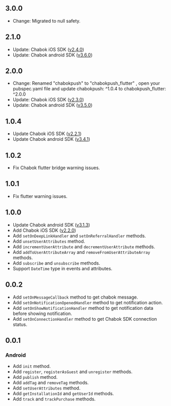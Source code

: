 ## 3.0.0
- Change: Migrated to null safety.

## 2.1.0
- Update: Chabok iOS SDK ([v2.4.0](https://github.com/chabok-io/chabok-client-ios/releases/tag/v2.4.0))
- Update: Chabok android SDK ([v3.6.0](https://github.com/chabok-io/chabok-client-android/releases/tag/v3.6.0))

## 2.0.0
- Change: Renamed "chabokpush" to "chabokpush_flutter" , open your pubspec.yaml file and update chabokpush: ^1.0.4 to chabokpush_flutter: ^2.0.0
- Update: Chabok iOS SDK ([v2.3.0](https://github.com/chabok-io/chabok-client-ios/releases/tag/v2.3.0))
- Update: Chabok android SDK ([v3.5.0](https://github.com/chabok-io/chabok-client-android/releases/tag/v3.5.0))

## 1.0.4
- Update Chabok iOS SDK ([v2.2.1](https://github.com/chabok-io/chabok-client-ios/releases/tag/v2.2.1))
- Update Chabok android SDK ([v3.4.1](https://github.com/chabok-io/chabok-client-android/releases/tag/v3.4.1))

## 1.0.2
- Fix Chabok flutter bridge warning issues.

## 1.0.1
- Fix flutter warning issues.

## 1.0.0
- Update Chabok android SDK ([v3.1.3](https://github.com/chabok-io/chabok-client-android/releases/tag/v3.1.3))
- Add Chabok iOS SDK ([v2.2.0](https://github.com/chabok-io/chabok-client-ios/releases/tag/v2.2.0))
- Add `setOnDeepLinkHandler` and `setOnReferralHandler` methods.
- Add `unsetUserAttributes` method.
- Add `incrementUserAttribute` and `decrementUserAttribute` methods.
- Add `addToUserAttributeArray` and `removeFromUserAttributeArray` methods.
- Add `subscribe` and `unsubscribe` methods.
- Support `DateTime` type in events and attributes.

## 0.0.2
- Add `setOnMessageCallback` method to get chabok message.
- Add `setOnNotificationOpenedHandler` method to get notification action.
- Add `setOnShowNotificationHandler` method to get notification data before showing notification. 
- Add `setOnConnectionHandler` method to get Chabok SDK connection status.

## 0.0.1

### Android

- Add `init` method. 
- Add `register`, `registerAsGuest` and `unregister` methods.
- Add `publish` method.
- Add `addTag` and `removeTag` methods.
- Add `setUserAttributes` method.
- Add `getInstallationId` and `getUserId` methods.
- Add `track` and `trackPurchase` methods.
